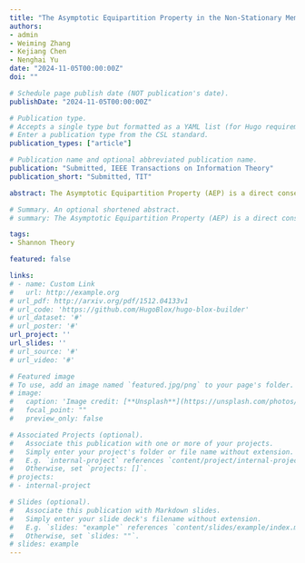 ```yaml
---
title: "The Asymptotic Equipartition Property in the Non-Stationary Memoryless Regime and its Applications in Source Coding and Information Embedding"
authors:
- admin
- Weiming Zhang
- Kejiang Chen
- Nenghai Yu
date: "2024-11-05T00:00:00Z"
doi: ""

# Schedule page publish date (NOT publication's date).
publishDate: "2024-11-05T00:00:00Z"

# Publication type.
# Accepts a single type but formatted as a YAML list (for Hugo requirements).
# Enter a publication type from the CSL standard.
publication_types: ["article"]

# Publication name and optional abbreviated publication name.
publication: "Submitted, IEEE Transactions on Information Theory"
publication_short: "Submitted, TIT"

abstract: The Asymptotic Equipartition Property (AEP) is a direct consequence of the weak law of large numbers (WLLN) which plays a vital part in the proof of Shannon's source coding theorem regarding the source sequence of independent and identically distributed (i.i.d.) random variables (RVs). In this paper, we show that the AEP also holds in the non-stationary memoryless regime where the sequence of RVs is independent but not necessarily identically distributed (i.n.i.d.). This more general result is called the i.n.i.d.-AEP. We then generalize this result to the i.n.i.d.-joint AEP that considers two sequences of i.n.i.d. RVs.

# Summary. An optional shortened abstract.
# summary: The Asymptotic Equipartition Property (AEP) is a direct consequence of the weak law of large numbers (WLLN) which plays a vital part in the proof of Shannon's source coding theorem regarding the source sequence of independent and identically distributed (i.i.d.) random variables (RVs). In this paper, we show that the AEP also holds in the non-stationary memoryless regime where the sequence of RVs is independent but not necessarily identically distributed (i.n.i.d.). This more general result is called the i.n.i.d.-AEP. We then generalize this result to the i.n.i.d.-joint AEP that considers two sequences of i.n.i.d. RVs. A modified version of the i.n.i.d.-joint AEP called i.n.i.d.-distortion AEP with a time-varying distortion measure is also introduced. Based on the i.n.i.d.-AEP and its generalizations, we present two applications: the non-stationary source coding theorem and the non-stationary information embedding theorem. Specifically, the proof of the non-stationary source coding theorem entails the i.n.i.d.-AEP, while the proof of the non-stationary information embedding theorem mainly depends on the i.n.i.d.-joint AEP and the i.n.i.d.-distortion AEP.

tags:
- Shannon Theory

featured: false

links:
# - name: Custom Link
#   url: http://example.org
# url_pdf: http://arxiv.org/pdf/1512.04133v1
# url_code: 'https://github.com/HugoBlox/hugo-blox-builder'
# url_dataset: '#'
# url_poster: '#'
url_project: ''
url_slides: ''
# url_source: '#'
# url_video: '#'

# Featured image
# To use, add an image named `featured.jpg/png` to your page's folder. 
# image:
#   caption: 'Image credit: [**Unsplash**](https://unsplash.com/photos/s9CC2SKySJM)'
#   focal_point: ""
#   preview_only: false

# Associated Projects (optional).
#   Associate this publication with one or more of your projects.
#   Simply enter your project's folder or file name without extension.
#   E.g. `internal-project` references `content/project/internal-project/index.md`.
#   Otherwise, set `projects: []`.
# projects:
# - internal-project

# Slides (optional).
#   Associate this publication with Markdown slides.
#   Simply enter your slide deck's filename without extension.
#   E.g. `slides: "example"` references `content/slides/example/index.md`.
#   Otherwise, set `slides: ""`.
# slides: example
---
```

<div style="display:none">
This work is driven by the results in my [previous paper](/publication/conference-paper/) on LLMs.

{{% callout note %}}
Create your slides in Markdown - click the *Slides* button to check out the example.
{{% /callout %}}

Add the publication's **full text** or **supplementary notes** here. You can use rich formatting such as including [code, math, and images](https://docs.hugoblox.com/content/writing-markdown-latex/).
</div>
